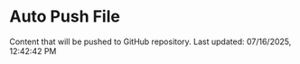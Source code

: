 # Auto Push File

Content that will be pushed to GitHub repository.
Last updated: 07/16/2025, 12:42:42 PM